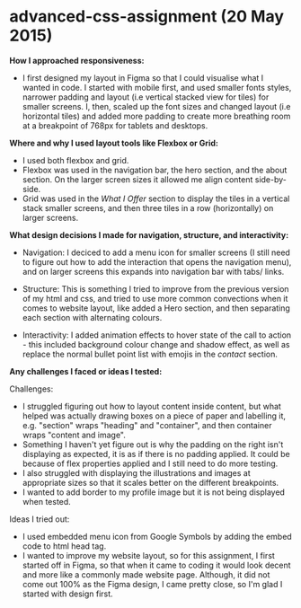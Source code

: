 # advanced-css-assignment (20 May 2015)
**How I approached responsiveness:**
- I first designed my layout in Figma so that I could visualise what I wanted in code. I started with mobile first, and used smaller fonts styles, narrower padding and layout (i.e vertical stacked view for tiles) for smaller screens. I, then, scaled up the font sizes and changed layout (i.e horizontal tiles) and added more padding to create more breathing room at a breakpoint of 768px for tablets and desktops. 


**Where and why I used layout tools like Flexbox or Grid:**
- I used both flexbox and grid.
- Flexbox was used in the navigation bar, the hero section, and the about section. On the larger screen sizes it allowed me align content side-by-side.
- Grid was used in the _What I Offer_ section to display the tiles in a vertical stack smaller screens, and then three tiles in a row (horizontally) on larger screens.


**What design decisions I made for navigation, structure, and interactivity:**
- Navigation: I deciced to add a menu icon for smaller screens (I still need to figure out how to add the interaction that opens the navigation menu), and on larger screens this expands into navigation bar with tabs/ links.

- Structure: This is something I tried to improve from the previous version of my html and css, and tried to use more common convections when it comes to website layout, like added a Hero section, and then separating each section with alternating colours.

- Interactivity: I added animation effects to hover state of the call to action - this included background colour change and shadow effect, as well as replace the normal bullet point list with emojis in the _contact_ section.

**Any challenges I faced or ideas I tested:**

Challenges:
- I struggled figuring out how to layout content inside content, but what helped was actually drawing boxes on a piece of paper and labelling it, e.g. "section" wraps "heading" and "container", and then container wraps "content and image".
- Something I haven't yet figure out is why the padding on the right isn't displaying as expected, it is as if there is no padding applied. It could be because of flex properties applied and I still need to do more testing.
- I also struggled with displaying the illustrations and images at appropriate sizes so that it scales better on the different breakpoints.
- I wanted to add border to my profile image but it is not being displayed when tested.

Ideas I tried out:
- I used embedded menu icon from Google Symbols by adding the embed code to html head tag.
- I wanted to improve my website layout, so for this assignment, I first started off in Figma, so that when it came to coding it would look decent and more like a commonly made website page. Although, it did not come out 100% as the Figma design, I came pretty close, so I'm glad I started with design first.
